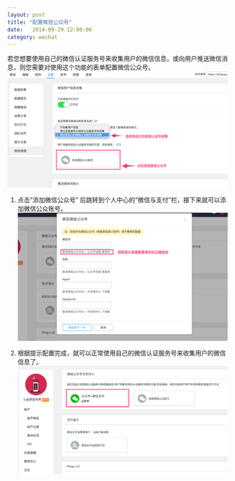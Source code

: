 ```yaml
---
layout: post
title: "配置微信公众号"
date:   2014-09-29 12:00:06
category: wechat
---
```


若您想要使用自己的微信认证服务号来收集用户的微信信息，或向用户推送微信消息，则您需要对使用这个功能的表单配置微信公众号。
![](/images/wechat-config-1.png)

1. 点击“添加微信公众号” 后跳转到个人中心的“微信与支付”栏，接下来就可以添加微信公众账号。
	![](/images/wechat-config-2.png)

2. 根据提示配置完成，就可以正常使用自己的微信认证服务号来收集用户的微信信息了。
	![](/images/wechat-config-3.png)
